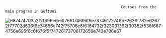                                                         Courses from the main program in SoftUni
![687474703a2f2f696e6e6f766174696f6e73746172746572626f782e62672f77702d636f6e74656e742f75706c6f6164732f323031362f30352f536f6674756e695f6c6f676f5f74726173706172656e742e706e67](https://user-images.githubusercontent.com/105816248/169153678-0db029f4-70f0-4d65-a2aa-d9718fdbdd2b.png)
